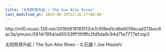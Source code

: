 ```yaml
---
title: "太阳照常升起 / The Sun Also Rises"
last_modified_at: 2019-08-19T22:26:27+08:00
---
```

<p>http://m10.music.126.net/20190819193113/e7c5f8ed1cd6e6019ecad213bec6ac3a/ymusic/5614/195d/ad51/33fff191fffc2fd5da6c94d71e7777ef.mp3</p>

太阳照常升起 / The Sun Also Rises  -  久石譲 / Joe Hisaishi